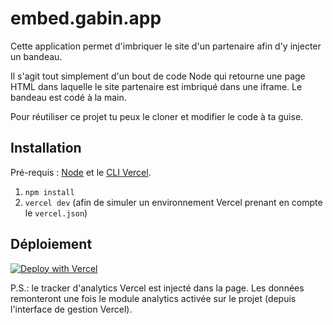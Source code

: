 # embed.gabin.app

Cette application permet d'imbriquer le site d'un partenaire afin d'y injecter un bandeau.

Il s'agit tout simplement d'un bout de code Node qui retourne une page HTML dans laquelle le site partenaire est imbriqué dans une iframe. Le bandeau est codé à la main.

Pour réutiliser ce projet tu peux le cloner et modifier le code à ta guise.

## Installation

Pré-requis : [Node](https://nodejs.org/en/download/) et le [CLI Vercel](https://vercel.com/docs/cli).

1. `npm install`
2. `vercel dev` (afin de simuler un environnement Vercel prenant en compte le `vercel.json`)

## Déploiement

[![Deploy with Vercel](https://vercel.com/button)](https://vercel.com/new/clone?repository-url=https%3A%2F%2Fgithub.com%2Fzhouzi%2Fembed.gabin.app)

P.S.: le tracker d'analytics Vercel est injecté dans la page. Les données remonteront une fois le module analytics activée sur le projet (depuis l'interface de gestion Vercel).
